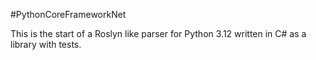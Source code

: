#PythonCoreFrameworkNet

This is the start of a Roslyn like parser for Python 3.12 written in C# as a library with tests.
